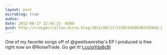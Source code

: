 ```yaml
---
layout: post
microblog: true
audio: 
date: 2012-08-17 12:45:23 -0500
guid: http://craigmcclellan.micro.blog/2012/08/17/t236519106382295043.html
---
```

One of my favorite songs off of @gwellsworship's EP I produced is free right now on @NoiseTrade. Go get it! [t.co/qYda8cBj](http://t.co/qYda8cBj)
